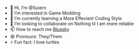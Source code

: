 - 👋 Hi, I’m @Suiern
- 👀 I’m interested in Game Modding
- 🌱 I’m currently learning a More Effecient Coding Style
- 💞️ I’m looking to collaborate on Nothing til I am more reliable
- 📫 How to reach me [Bluesky](https://bsky.app/profile/suiern.bsky.social)
- 😄 Pronouns: They/Them
- ⚡ Fun fact: I love turtles

<!---
Suiern/Suiern is a ✨ special ✨ repository because its `README.md` (this file) appears on your GitHub profile.
You can click the Preview link to take a look at your changes.
--->
